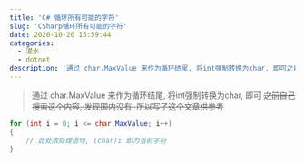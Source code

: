 ```yaml
---
title: 'C# 循环所有可能的字符'
slug: 'CSharp循环所有可能的字符'
date: 2020-10-26 15:59:44
categories:
  - 灌水
  - dotnet
description: '通过 char.MaxValue 来作为循环结尾, 将int强制转换为char, 即可之前自己搜索这个内容, 发现国内没有, 所以写了这个文章供参考for (int i = 0; i <= char.MaxValue; i++){    // 此处放处理语句, (char)i 即为当前字符}...'
---
```


> 通过 char.MaxValue 来作为循环结尾, 将int强制转换为char, 即可
> ~~之前自己搜索这个内容, 发现国内没有, 所以写了这个文章供参考~~ 


```csharp
for (int i = 0; i <= char.MaxValue; i++)
{
    // 此处放处理语句, (char)i 即为当前字符
}
```
 
